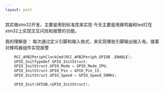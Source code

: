 ```yaml
---
layout: post
---
```


其实做stm32开发，主要是用到标准库来实现
今天主要是用蜂鸣器和led灯在stm32上实现交互闪烁和报警的功能。

我的理解是：
每次通过定义引脚和输入格式，来实现哪些引脚输出输入电，接着对蜂鸣器组件实现报警
```c
    RCC_APB2PeriphClockCmd(RCC_APB2Periph_GPIOB ,ENABLE);
	GPIO_InitTypeDef GPIO_InitStruct;
	GPIO_InitStruct.GPIO_Mode = GPIO_Mode_IPU;
	GPIO_InitStruct.GPIO_Pin = GPIO_Pin_13; 
	GPIO_InitStruct.GPIO_Speed = GPIO_Speed_50MHz;

	GPIO_Init(GPIOB,&GPIO_InitStruct);

```